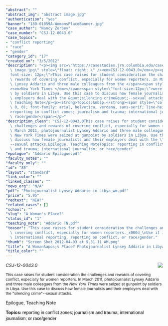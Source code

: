 ```yaml
---
"abstract": ""
"abstract_img": "abstract image.jpg"
"authentication": "yes"
"banner": "180-01059A-WomansPlaceBanner.jpg"
"case_author": "Nancy Zerbey"
"case_number": "CSJ-12-0043.0"
"case_topics":
- "conflict reporting"
- "race"
- "gender"
"category_id": "17"
"created_on": "3/5/2012"
"description": "<p><img src=\"https://casestudies.jrn.columbia.edu/casestudy/files/photos/573/abstract\
  \ image.jpg\" style=\"float: right; \" /><em>CSJ-12-0043.0</em></p><p><span style=\"\
  font-size: 12px;\">This case raises for student consideration the challenges and\
  \ rewards of covering conflict, especially for women reporters. In March 2011, photojournalist\
  \ Lynsey Addario and three male colleagues from the </span><span style=\"font-size:12px;\"\
  ><em>New York Times </em></span><span style=\"font-size:12px;\">were seized at gunpoint\
  \ by soldiers in Libya. Use this case to discuss how female journalists and their\
  \ employers deal with the &quot;silencing crime&quot;--sexual attacks.</span></p><p>Epilogue,\
  \ Teaching Note</p><p><strong>Topics:&nbsp;</strong><span style=\"color: rgb(0,\
  \ 0, 0); font-family: arial, helvetica, verdana, sans-serif; line-height: 19px;\"\
  >reporting in conflict zones; journalism and trauma; international journalism; or\
  \ race/gender</span></p>"
"description_clean": "CSJ-12-0043.0This case raises for student consideration the\
  \ challenges and rewards of covering conflict, especially for women reporters. In\
  \ March 2011, photojournalist Lynsey Addario and three male colleagues from the\
  \ New York Times were seized at gunpoint by soldiers in Libya. Use this case to\
  \ discuss how female journalists and their employers deal with the \"silencing crime\"\
  --sexual attacks.Epilogue, Teaching NoteTopics: reporting in conflict zones; journalism\
  \ and trauma; international journalism; or race/gender"
"epologue": "Addario Epilogue.pdf"
"faculty_notes": ""
"faculty_only": ""
"id": "85"
"layout": "standard"
"link_color": ""
"linked_classes": ""
"news_org": "N/A"
"pdf": "Photojournalist Lynsey Addario in Libya_wm.pdf"
"price": "5.95"
"redtext": "NEW!"
"related_cases": []
"school": ""
"slug": "A Woman's Place?"
"status_id": "1"
"teaching_note": "Addario TN.pdf"
"teaser": "This case raises for student consideration the challenges and rewards of\
  \ covering conflict, especially for women reporters._x000d_\nUse it in courses on\
  \ international reporting, reporting on conflict, or race/gender."
"thumb": "Screen Shot 2012-04-03 at 9.31.11 AM.png"
"title": "A Woman&apos;s Place? Photojournalist Lynsey Addario in Libya"
"title_color": ""
---
```

<p><img src="https://casestudies.jrn.columbia.edu/casestudy/files/photos/573/abstract image.jpg" style="float: right; " /><em>CSJ-12-0043.0</em></p><p><span style="font-size: 12px;">This case raises for student consideration the challenges and rewards of covering conflict, especially for women reporters. In March 2011, photojournalist Lynsey Addario and three male colleagues from the </span><span style="font-size:12px;"><em>New York Times </em></span><span style="font-size:12px;">were seized at gunpoint by soldiers in Libya. Use this case to discuss how female journalists and their employers deal with the &quot;silencing crime&quot;--sexual attacks.</span></p><p>Epilogue, Teaching Note</p><p><strong>Topics:&nbsp;</strong><span style="color: rgb(0, 0, 0); font-family: arial, helvetica, verdana, sans-serif; line-height: 19px;">reporting in conflict zones; journalism and trauma; international journalism; or race/gender</span></p>
